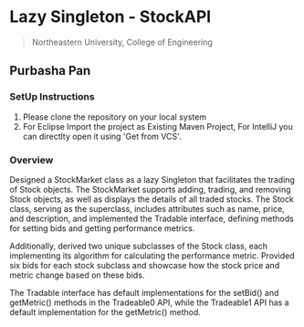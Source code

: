 # Lazy Singleton - StockAPI
> Northeastern University, College of Engineering


## Purbasha Pan

### SetUp Instructions
1. Please clone the repository on your local system
2. For Eclipse Import the project as Existing Maven Project, For IntelliJ you can directlty open it using 'Get from VCS'.

### Overview
Designed a StockMarket class as a lazy Singleton that facilitates the trading of Stock objects. 
The StockMarket supports adding, trading, and removing Stock objects, as well as displays the details of all traded stocks. 
The Stock class, serving as the superclass, includes attributes such as name, price, and description, and implemented the Tradable interface, defining methods for setting bids and getting performance metrics.

Additionally, derived two unique subclasses of the Stock class, each implementing its algorithm for calculating the performance metric. 
Provided six bids for each stock subclass and showcase how the stock price and metric change based on these bids.

The Tradable interface has default implementations for the setBid() and getMetric() methods in the Tradeable0 API, while the Tradeable1 API has a default implementation for the getMetric() method.


